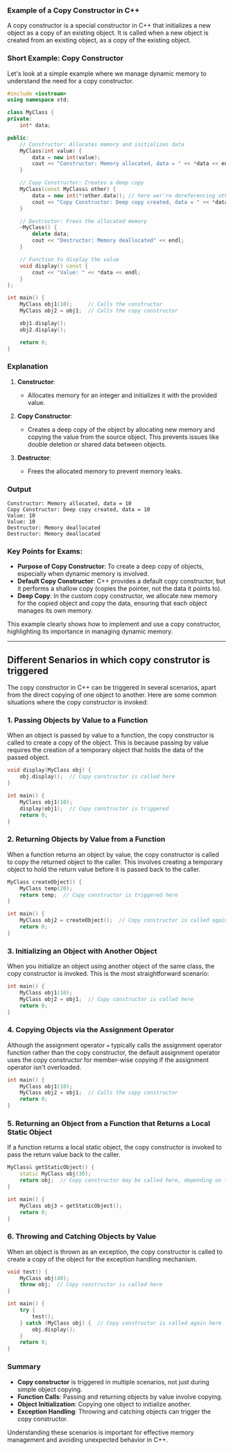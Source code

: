 ### **Example of a Copy Constructor in C++**

A copy constructor is a special constructor in C++ that initializes a new object as a copy of an existing object. It is called when a new object is created from an existing object, as a copy of the existing object.

### **Short Example: Copy Constructor**

Let's look at a simple example where we manage dynamic memory to understand the need for a copy constructor.

```cpp
#include <iostream>
using namespace std;

class MyClass {
private:
    int* data;

public:
    // Constructor: Allocates memory and initializes data
    MyClass(int value) {
        data = new int(value);
        cout << "Constructor: Memory allocated, data = " << *data << endl;
    }

    // Copy Constructor: Creates a deep copy
    MyClass(const MyClass& other) {
        data = new int(*(other.data)); // here wer're dereferencing other.data because other.data itself is a pointer to a memory in heap and here in this case we want to get the value at the memory pointed by the pointer, not the address
        cout << "Copy Constructor: Deep copy created, data = " << *data << endl;
    }

    // Destructor: Frees the allocated memory
    ~MyClass() {
        delete data;
        cout << "Destructor: Memory deallocated" << endl;
    }

    // Function to display the value
    void display() const {
        cout << "Value: " << *data << endl;
    }
};

int main() {
    MyClass obj1(10);     // Calls the constructor
    MyClass obj2 = obj1;  // Calls the copy constructor

    obj1.display();
    obj2.display();

    return 0;
}
```

### **Explanation**

1. **Constructor**:
   - Allocates memory for an integer and initializes it with the provided value.

2. **Copy Constructor**:
   - Creates a deep copy of the object by allocating new memory and copying the value from the source object. This prevents issues like double deletion or shared data between objects.

3. **Destructor**:
   - Frees the allocated memory to prevent memory leaks.

### **Output**

```
Constructor: Memory allocated, data = 10
Copy Constructor: Deep copy created, data = 10
Value: 10
Value: 10
Destructor: Memory deallocated
Destructor: Memory deallocated
```

### **Key Points for Exams**:
- **Purpose of Copy Constructor**: To create a deep copy of objects, especially when dynamic memory is involved.
- **Default Copy Constructor**: C++ provides a default copy constructor, but it performs a shallow copy (copies the pointer, not the data it points to).
- **Deep Copy**: In the custom copy constructor, we allocate new memory for the copied object and copy the data, ensuring that each object manages its own memory.

This example clearly shows how to implement and use a copy constructor, highlighting its importance in managing dynamic memory.

---

## Different Senarios in which copy construtor is triggered

The copy constructor in C++ can be triggered in several scenarios, apart from the direct copying of one object to another. Here are some common situations where the copy constructor is invoked:

### 1. **Passing Objects by Value to a Function**

When an object is passed by value to a function, the copy constructor is called to create a copy of the object. This is because passing by value requires the creation of a temporary object that holds the data of the passed object.

```cpp
void display(MyClass obj) {
    obj.display();  // Copy constructor is called here
}

int main() {
    MyClass obj1(10);
    display(obj1);  // Copy constructor is triggered
    return 0;
}
```

### 2. **Returning Objects by Value from a Function**

When a function returns an object by value, the copy constructor is called to copy the returned object to the caller. This involves creating a temporary object to hold the return value before it is passed back to the caller.

```cpp
MyClass createObject() {
    MyClass temp(20);
    return temp;  // Copy constructor is triggered here
}

int main() {
    MyClass obj2 = createObject();  // Copy constructor is called again
    return 0;
}
```

### 3. **Initializing an Object with Another Object**

When you initialize an object using another object of the same class, the copy constructor is invoked. This is the most straightforward scenario:

```cpp
int main() {
    MyClass obj1(10);
    MyClass obj2 = obj1;  // Copy constructor is called here
    return 0;
}
```

### 4. **Copying Objects via the Assignment Operator**

Although the assignment operator `=` typically calls the assignment operator function rather than the copy constructor, the default assignment operator uses the copy constructor for member-wise copying if the assignment operator isn't overloaded.

```cpp
int main() {
    MyClass obj1(10);
    MyClass obj2 = obj1;  // Calls the copy constructor
    return 0;
}
```

### 5. **Returning an Object from a Function that Returns a Local Static Object**

If a function returns a local static object, the copy constructor is invoked to pass the return value back to the caller.

```cpp
MyClass& getStaticObject() {
    static MyClass obj(30);
    return obj;  // Copy constructor may be called here, depending on the context
}

int main() {
    MyClass obj3 = getStaticObject();
    return 0;
}
```

### 6. **Throwing and Catching Objects by Value**

When an object is thrown as an exception, the copy constructor is called to create a copy of the object for the exception handling mechanism.

```cpp
void test() {
    MyClass obj(40);
    throw obj;  // Copy constructor is called here
}

int main() {
    try {
        test();
    } catch (MyClass obj) {  // Copy constructor is called again here
        obj.display();
    }
    return 0;
}
```

### Summary

- **Copy constructor** is triggered in multiple scenarios, not just during simple object copying.
- **Function Calls**: Passing and returning objects by value involve copying.
- **Object Initialization**: Copying one object to initialize another.
- **Exception Handling**: Throwing and catching objects can trigger the copy constructor.
  
Understanding these scenarios is important for effective memory management and avoiding unexpected behavior in C++.
